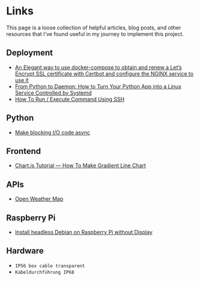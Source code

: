 # Links

This page is a loose collection of helpful articles, blog posts, and other resources that I've found useful in my journey to implement this project.

## Deployment

- [An Elegant way to use docker-compose to obtain and renew a Let’s Encrypt SSL certificate with Certbot and configure the NGINX service to use it](https://blog.jarrousse.org/2022/04/09/an-elegant-way-to-use-docker-compose-to-obtain-and-renew-a-lets-encrypt-ssl-certificate-with-certbot-and-configure-the-nginx-service-to-use-it/)
- [From Python to Daemon: How to Turn Your Python App into a Linux Service Controlled by Systemd](https://levelup.gitconnected.com/from-python-to-daemon-how-to-turn-your-python-app-into-a-linux-service-controlled-by-systemd-d87b59adfe7a)
- [How To Run / Execute Command Using SSH](https://www.cyberciti.biz/faq/unix-linux-execute-command-using-ssh/)

## Python

- [Make blocking I/O code async](https://docs.python.org/3/library/asyncio-eventloop.html#executing-code-in-thread-or-process-pools)

## Frontend

- [Chart.js Tutorial — How To Make Gradient Line Chart](https://blog.vanila.io/chart-js-tutorial-how-to-make-gradient-line-chart-af145e5c92f9)

## APIs

- [Open Weather Map](https://openweathermap.org)

## Raspberry Pi

- [Install headless Debian on Raspberry Pi without Display](https://blog.fernvenue.com/archives/install-headless-debian-on-raspberry-pi-without-display/)

## Hardware

- `IP56 box cable transparent`
- `Kabeldurchführung IP68`
